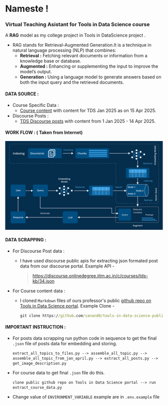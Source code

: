 # Nameste !
### Virtual Teaching Asistant for Tools in Data Science course
A **RAG** model as my college project in Tools in DataScience project .

* RAG stands for Retrieval-Augmented Generation.It is a technique in natural language processing (NLP) that combines:
    * **Retrieval :** Fetching relevant documents or information from a knowledge base or database.
    * **Augmented :** Enhancing or supplementing the input to improve the model’s output.
    * **Generation :** Using a language model to generate answers based on both the input query and the retrieved documents.


#### DATA SOURCE : 
- Course Specific Data :  
    - [Course content](https://tds.s-anand.net/#/2025-01/) with content for TDS Jan 2025 as on 15 Apr 2025.
- Discourse Posts :
    - [TDS Discourse posts](https://discourse.onlinedegree.iitm.ac.in/c/courses/tds-kb/34) with content from 1 Jan 2025 - 14 Apr 2025.

#### WORK FLOW : ( Taken from Internet)
![Rag model work flow](Advanced-RAG.png)


#### DATA SCRAPPING : 
- For Discourse Post data :
    - I have used discourse public apis for extracting json formated post data from our discourse portal.
    Example API - 
        > https://discourse.onlinedegree.iitm.ac.in/c/courses/tds-kb/34.json

- For Course content data : 
    - I cloned `Markdown` files of ours professor's public [github repo on Tools in Data Science portal](https://github.com/sanand0/tools-in-data-science-public).
    Example Clone - 
        ```cmd
        git clone https://github.com/sanand0/tools-in-data-science-public
        ```
 
#### IMPORTANT INSTRUCTION :
- For posts data scrapping run python code in sequence to get the final `.json` file of posts data for embedding and storing.
    ```
    extract_all_topics_to_files.py --> assemble_all_topic.py --> assemble_all_topic_from_jan_april.py --> extract_all_posts.py --> get_image_description.py

    ```
- For course data to get final `.json` file do this.
    ```
    clone public github repo on Tools in Data Science portal --> run extract_course_data.py

- Change value of `ENVIRONMENT_VARIABLE` example are in `.env.example` file 

